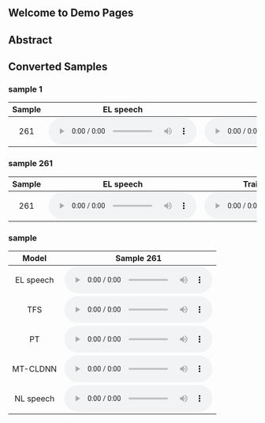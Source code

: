 ## Welcome to Demo Pages

## Abstract

## Converted Samples


### sample 1
| Sample   | EL speech | NL speech | 
|:--------:|:--------:|:--------:|
| 261 | <audio src="data/audio/EL01/EL01_261.wav" controls preload></audio> | <audio src="data/audio/EL01/EL01_262.wav" controls preload></audio> |

### sample 261
| Sample | EL speech | Train from scratch | PT  | MT-CLDNN |NL speech |
|:------:|:---------:|:------------------:|:---:|:--------:|:--------:|
| 261 | <audio src="data/audio/EL01/EL01_261.wav" controls preload></audio> | <audio src="data/audio/EL01/EL01_262.wav" controls preload></audio> | <audio src="data/audio/EL01/EL01_262.wav" controls preload></audio> | <audio src="data/audio/EL01/EL01_262.wav" controls preload></audio> | <audio src="data/audio/EL01/EL01_262.wav" controls preload></audio> |


### sample

|   Model   |                             Sample 261                              |
|:---------:|:-------------------------------------------------------------------:|
| EL speech | <audio src="data/audio/EL01/EL01_261.wav" controls preload></audio> |
|    TFS    | <audio src="data/audio/EL01/EL01_261.wav" controls preload></audio> |
|    PT     | <audio src="data/audio/EL01/EL01_261.wav" controls preload></audio> |
| MT-CLDNN  | <audio src="data/audio/EL01/EL01_261.wav" controls preload></audio> |
| NL speech | <audio src="data/audio/EL01/EL01_261.wav" controls preload></audio> |

